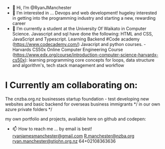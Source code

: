 - 👋 Hi, I’m @RyanJManchester
- 👀 I’m interested in ...
Devops and web development! hugeley interested in getting into the programming industry and starting a new, rewarding career
- 🌱 I’m currently a student at the University Of Waikato in Computer Science.
  Javascript and sql
  have done the following: HTML and CSS, JavaScript and Typescript. Learning Backend
#Code academy (https://www.codecademy.com/)
 Javacript and python courses.
 -Harvards CS50x Online Computer Engineering Course (https://www.edx.org/course/introduction-computer-science-harvardx-cs50x):
 learning programming core concepts for loops, data structure and algorithm's, tech stack management and workflow

# I Currently am collaborating on:
   The cnzba.org.nz businesses startup foundation - test developing new websites and basic backend for overseas business immigrants
 */ in our own azure private folders */
 
   my own portfolio and projects, available here on github and codepen:
- 📫 How to reach me ...
by email is best!
ryanjamesmanchester@gmail.com
R.manchester@nzba.org
ryan.manchester@stjohn.org.nz
64+02108363636

<!---
RyanJManchester/RyanJManchester is a ✨ special ✨ repository because its `README.md` (this file) appears on your GitHub profile.
You can click the Preview link to take a look at your changes.
--->
